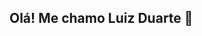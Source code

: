 ## Olá! Me chamo Luiz Duarte 👋

<!--
**LyizDuarte/LyizDuarte** is a ✨ _special_ ✨ repository because its `README.md` (this file) appears on your GitHub profile.

Here are some ideas to get you started:
## Back-End
<img loading="lazy" src="https://cdn.jsdelivr.net/gh/devicons/devicon@latest/icons/javascript/javascript-original.svg" />
<img loading="lazy" src="https://cdn.jsdelivr.net/gh/devicons/devicon@latest/icons/nodejs/nodejs-original-wordmark.svg" />
<img loading="lazy" src="https://cdn.jsdelivr.net/gh/devicons/devicon@latest/icons/express/express-original.svg" />

## Front-End
<img loading="lazy" src="https://cdn.jsdelivr.net/gh/devicons/devicon@latest/icons/html5/html5-original.svg" />
<img loading="lazy" src="https://cdn.jsdelivr.net/gh/devicons/devicon@latest/icons/css3/css3-original.svg" />
<img loading="lazy" src="https://cdn.jsdelivr.net/gh/devicons/devicon@latest/icons/bootstrap/bootstrap-original.svg" />
<img loading="lazy" src="https://cdn.jsdelivr.net/gh/devicons/devicon@latest/icons/react/react-original.svg" />

## Aprendendo
<img loading="lazy" src="https://cdn.jsdelivr.net/gh/devicons/devicon@latest/icons/java/java-original.svg" />
<img loading="lazy" src="https://cdn.jsdelivr.net/gh/devicons/devicon@latest/icons/spring/spring-original.svg" />
<img loading="lazy" src="https://cdn.jsdelivr.net/gh/devicons/devicon@latest/icons/nextjs/nextjs-original.svg" />

## Ferramentas e Tecnologias
<img loading="lazy" src="https://cdn.jsdelivr.net/gh/devicons/devicon@latest/icons/docker/docker-original.svg" />
<img loading="lazy" src="https://cdn.jsdelivr.net/gh/devicons/devicon@latest/icons/swagger/swagger-original.svg" />
<img loading="lazy" src="https://cdn.jsdelivr.net/gh/devicons/devicon@latest/icons/git/git-original.svg" />
<img loading="lazy" src="https://cdn.jsdelivr.net/gh/devicons/devicon@latest/icons/github/github-original.svg" />
<img loading="lazy" src="https://cdn.jsdelivr.net/gh/devicons/devicon@latest/icons/mysql/mysql-original.svg" />
<img loading="lazy" src="https://cdn.jsdelivr.net/gh/devicons/devicon@latest/icons/postgresql/postgresql-original.svg" />
<img loading="lazy" src="https://cdn.jsdelivr.net/gh/devicons/devicon@latest/icons/mongodb/mongodb-original.svg" />


          
          

          
- 🔭 I’m currently working on ...
- 🌱 I’m currently learning ...
- 👯 I’m looking to collaborate on ...
- 🤔 I’m looking for help with ...
- 💬 Ask me about ...
- 📫 How to reach me: ...
- 😄 Pronouns: ...
- ⚡ Fun fact: ...
-->
